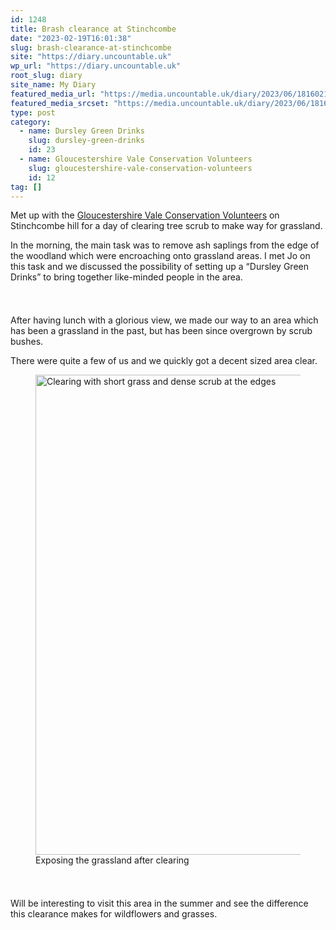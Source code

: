 ```yaml
---
id: 1248
title: Brash clearance at Stinchcombe
date: "2023-02-19T16:01:38"
slug: brash-clearance-at-stinchcombe
site: "https://diary.uncountable.uk"
wp_url: "https://diary.uncountable.uk"
root_slug: diary
site_name: My Diary
featured_media_url: "https://media.uncountable.uk/diary/2023/06/18160211/IMG20230219125853.webp"
featured_media_srcset: "https://media.uncountable.uk/diary/2023/06/18160211/IMG20230219125853-300x180.webp 300w, https://media.uncountable.uk/diary/2023/06/18160211/IMG20230219125853-1024x614.webp 1024w, https://media.uncountable.uk/diary/2023/06/18160211/IMG20230219125853-150x150.webp 150w, https://media.uncountable.uk/diary/2023/06/18160211/IMG20230219125853-640x384.webp 640w, https://media.uncountable.uk/diary/2023/06/18160211/IMG20230219125853.webp 2000w"
type: post
category:
  - name: Dursley Green Drinks
    slug: dursley-green-drinks
    id: 23
  - name: Gloucestershire Vale Conservation Volunteers
    slug: gloucestershire-vale-conservation-volunteers
    id: 12
tag: []
---
```



<p>Met up with the <a href="http://www.gvcv.org.uk/">Gloucestershire Vale Conservation Volunteers</a> on Stinchcombe hill for a day of clearing tree scrub to make way for grassland.</p>



<p>In the morning, the main task was to remove ash saplings from the edge of the woodland which were encroaching onto grassland areas.  I met Jo on this task and we discussed the possibility of setting up a &#8220;Dursley Green Drinks&#8221; to bring together like-minded people in the area.</p>


<style>.kb-row-layout-id_9598df-7c > .kt-row-column-wrap{align-content:start;}:where(.kb-row-layout-id_9598df-7c > .kt-row-column-wrap) > .wp-block-kadence-column{justify-content:start;}.kb-row-layout-id_9598df-7c > .kt-row-column-wrap{column-gap:var(--global-kb-gap-md, 2rem);row-gap:var(--global-kb-gap-md, 2rem);padding-top:var(--global-kb-spacing-sm, 1.5rem);padding-bottom:var(--global-kb-spacing-sm, 1.5rem);grid-template-columns:repeat(2, minmax(0, 1fr));}.kb-row-layout-id_9598df-7c > .kt-row-layout-overlay{opacity:0.30;}@media all and (max-width: 1024px){.kb-row-layout-id_9598df-7c > .kt-row-column-wrap{grid-template-columns:repeat(2, minmax(0, 1fr));}}@media all and (max-width: 767px){.kb-row-layout-id_9598df-7c > .kt-row-column-wrap{grid-template-columns:minmax(0, 1fr);}.kb-row-layout-id_9598df-7c > .kt-row-column-wrap > .wp-block-kadence-column:nth-of-type(1){order:2;}.kb-row-layout-id_9598df-7c > .kt-row-column-wrap > .wp-block-kadence-column:nth-of-type(2){order:1;}.kb-row-layout-id_9598df-7c > .kt-row-column-wrap > .wp-block-kadence-column:nth-of-type(3){order:12;}.kb-row-layout-id_9598df-7c > .kt-row-column-wrap > .wp-block-kadence-column:nth-of-type(4){order:11;}.kb-row-layout-id_9598df-7c > .kt-row-column-wrap > .wp-block-kadence-column:nth-of-type(5){order:22;}.kb-row-layout-id_9598df-7c > .kt-row-column-wrap > .wp-block-kadence-column:nth-of-type(6){order:21;}.kb-row-layout-id_9598df-7c > .kt-row-column-wrap > .wp-block-kadence-column:nth-of-type(7){order:32;}.kb-row-layout-id_9598df-7c > .kt-row-column-wrap > .wp-block-kadence-column:nth-of-type(8){order:31;}}</style><div class="kb-row-layout-wrap kb-row-layout-id_9598df-7c alignnone wp-block-kadence-rowlayout"><div class="kt-row-column-wrap kt-has-2-columns kt-row-layout-equal kt-tab-layout-inherit kt-mobile-layout-row kt-row-valign-top">
<style>.kadence-column_554a89-1b > .kt-inside-inner-col,.kadence-column_554a89-1b > .kt-inside-inner-col:before{border-top-left-radius:0px;border-top-right-radius:0px;border-bottom-right-radius:0px;border-bottom-left-radius:0px;}.kadence-column_554a89-1b > .kt-inside-inner-col{column-gap:var(--global-kb-gap-sm, 1rem);}.kadence-column_554a89-1b > .kt-inside-inner-col{flex-direction:column;}.kadence-column_554a89-1b > .kt-inside-inner-col > .aligncenter{width:100%;}.kadence-column_554a89-1b > .kt-inside-inner-col:before{opacity:0.3;}.kadence-column_554a89-1b{position:relative;}@media all and (max-width: 1024px){.kadence-column_554a89-1b > .kt-inside-inner-col{flex-direction:column;justify-content:center;}}@media all and (max-width: 767px){.kadence-column_554a89-1b > .kt-inside-inner-col{flex-direction:column;justify-content:center;}}</style>
<div class="wp-block-kadence-column kadence-column_554a89-1b"><div class="kt-inside-inner-col">
<p>After having lunch with a glorious view, we made our way to an area which has been a grassland in the past, but has been since overgrown by scrub bushes.</p>



<p>There were quite a few of us and we quickly got a decent sized area clear.</p>
</div></div>


<style>.kadence-column_cf9997-84 > .kt-inside-inner-col,.kadence-column_cf9997-84 > .kt-inside-inner-col:before{border-top-left-radius:0px;border-top-right-radius:0px;border-bottom-right-radius:0px;border-bottom-left-radius:0px;}.kadence-column_cf9997-84 > .kt-inside-inner-col{column-gap:var(--global-kb-gap-sm, 1rem);}.kadence-column_cf9997-84 > .kt-inside-inner-col{flex-direction:column;}.kadence-column_cf9997-84 > .kt-inside-inner-col > .aligncenter{width:100%;}.kadence-column_cf9997-84 > .kt-inside-inner-col:before{opacity:0.3;}.kadence-column_cf9997-84{position:relative;}@media all and (max-width: 1024px){.kadence-column_cf9997-84 > .kt-inside-inner-col{flex-direction:column;justify-content:center;}}@media all and (max-width: 767px){.kadence-column_cf9997-84 > .kt-inside-inner-col{flex-direction:column;justify-content:center;}}</style>
<div class="wp-block-kadence-column kadence-column_cf9997-84"><div class="kt-inside-inner-col">
<figure class="wp-block-image size-large"><img loading="lazy" decoding="async" width="1024" height="768" src="https://media.uncountable.uk/diary/2023/06/18160210/IMG20230219140135-1024x768.webp" alt="Clearing with short grass and dense scrub at the edges" class="wp-image-1249" srcset="https://media.uncountable.uk/diary/2023/06/18160210/IMG20230219140135-1024x768.webp 1024w, https://media.uncountable.uk/diary/2023/06/18160210/IMG20230219140135-300x225.webp 300w, https://media.uncountable.uk/diary/2023/06/18160210/IMG20230219140135-640x480.webp 640w, https://media.uncountable.uk/diary/2023/06/18160210/IMG20230219140135.webp 2000w" sizes="auto, (max-width: 1024px) 100vw, 1024px" /><figcaption class="wp-element-caption">Exposing the grassland after clearing</figcaption></figure>
</div></div>

</div></div>


<p>Will be interesting to visit this area in the summer and see the difference this clearance makes for wildflowers and grasses.</p>

